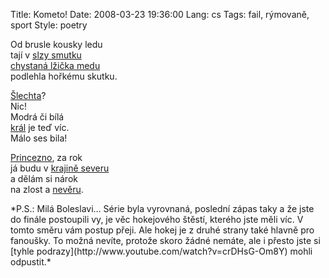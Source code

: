 Title: Kometo!
Date: 2008-03-23 19:36:00
Lang: cs
Tags: fail, rýmovaně, sport
Style: poetry

Od brusle kousky ledu<br>
tají v [slzy smutku](http://www.hc-kometa.cz/zapas.asp?id=Pro%20Kometu%20sezóna%20skoncila-2063)<br>
[chystaná lžička medu](http://www.hc-kometa.cz/clanek.asp?id=Sedmy%20zapas%20uz%20musime%20urvat,%20shoduji%20se%20vsichni%20v%20brnenske%20kabine-1537)<br>
podlehla hořkému skutku.

[Šlechta](http://www.google.cz/search?q=modrobílá+šlechta&ie=utf-8&oe=utf-8&aq=t&rls=org.mozilla:cs:official&client=firefox-a)?<br>
Nic!<br>
Modrá či bílá<br>
[král](http://www.bkboleslav.cz/hrac.asp?id=20) je teď víc.<br>
Málo ses bila!

[Princezno](http://www.kometabrnogroup.estranky.cz/clanky/pokriky__/princezna-for-kometa), za rok<br>
já budu v [krajině severu]({filename}2008-02-17_erasmus.md)<br>
a dělám si nárok<br>
na zlost a [nevěru](http://www.oulunkarpat.fi/en/index.php).

<div class="prose" markdown="1">
*P.S.: Milá Boleslavi… Série byla vyrovnaná, poslední zápas taky a že jste do finále postoupili vy, je věc hokejového štěstí, kterého jste měli víc. V tomto směru vám postup přeji. Ale hokej je z druhé strany také hlavně pro fanoušky. To možná nevíte, protože skoro žádné nemáte, ale i přesto jste si [tyhle podrazy](http://www.youtube.com/watch?v=crDHsG-Om8Y) mohli odpustit.*
</div>
